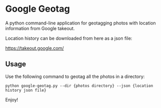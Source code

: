 # Google Geotag

A python command-line application for geotagging photos with location information from Google takeout. 

Location history can be downloaded from here as a json file: 

https://takeout.google.com/

## Usage

Use the following command to geotag all the photos in a directory: 

    python google-geotag.py --dir {photos directory} --json {location history json file}

Enjoy!
